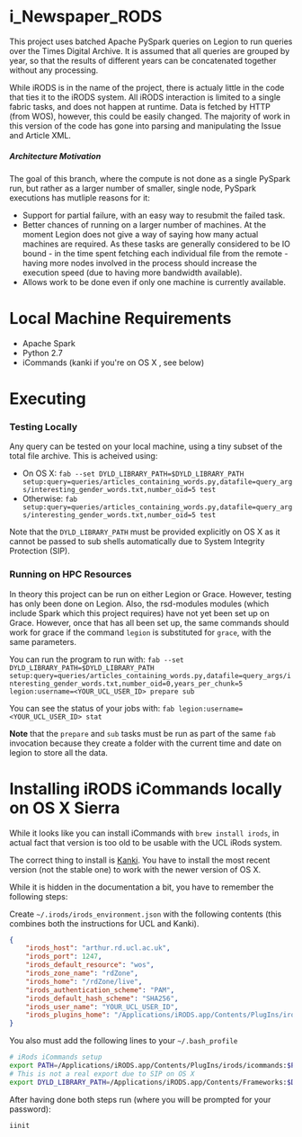 # i_Newspaper_RODS

This project uses batched Apache PySpark queries on Legion to run queries over the Times
Digital Archive. It is assumed that all queries are grouped by year, so that the results of
different years can be concatenated together without any processing.

While iRODS is in the name of the project, there is actualy little in the code that ties
it to the iRODS system. All iRODS interaction is limited to a single fabric tasks, and
does not happen at runtime. Data is fetched by HTTP (from WOS), however, this could be
easily changed. The majority of work in this version of the code has gone into parsing
and manipulating the Issue and Article XML.

##### Architecture Motivation

The goal of this branch, where the compute is not done as a single PySpark run, but
rather as a larger number of smaller, single node, PySpark executions has mutliple
reasons for it:

  * Support for partial failure, with an easy way to resubmit the failed task. 
  * Better chances of running on a larger number of machines. At the moment Legion
    does not give a way of saying how many actual machines are required. As these 
    tasks are generally considered to be IO bound - in the time spent fetching each
    individual file from the remote - having more nodes involved in the process should
    increase the execution speed (due to having more bandwidth available).
 * Allows work to be done even if only one machine is currently available. 


# Local Machine Requirements

  * Apache Spark
  * Python 2.7
  * iCommands (kanki if you're on OS X , see below)

# Executing

### Testing Locally

Any query can be tested on your local machine, using a tiny subset of the total 
file archive. This is acheived using: 

 * On OS X: `fab --set DYLD_LIBRARY_PATH=$DYLD_LIBRARY_PATH setup:query=queries/articles_containing_words.py,datafile=query_args/interesting_gender_words.txt,number_oid=5 test`
 * Otherwise: `fab setup:query=queries/articles_containing_words.py,datafile=query_args/interesting_gender_words.txt,number_oid=5 test`

Note that the `DYLD_LIBRARY_PATH` must be provided explicitly on OS X as 
it cannot be passed to sub shells automatically due to System Integrity Protection (SIP).

### Running on HPC Resources

In theory this project can be run on either Legion or Grace. However, testing has only been done on 
Legion. Also, the rsd-modules modules (which include Spark which this project requires) have not yet
been set up on Grace. However, once that has all been set up, the same commands should work for grace
if the command `legion` is substituted for `grace`, with the same parameters. 

You can run the program to run with:
`fab --set DYLD_LIBRARY_PATH=$DYLD_LIBRARY_PATH setup:query=queries/articles_containing_words.py,datafile=query_args/interesting_gender_words.txt,number_oid=0,years_per_chunk=5 legion:username=<YOUR_UCL_USER_ID> prepare sub`

You can see the status of your jobs with: `fab legion:username=<YOUR_UCL_USER_ID> stat`

**Note** that the `prepare` and `sub` tasks must be run as part of the same `fab`
invocation because they create a folder with the current time and date on legion to
store all the data.

# Installing iRODS iCommands locally on OS X Sierra

While it looks like you can install iCommands with
`brew install irods`, in actual fact that version is too old to be
usable with the UCL iRods system.

The correct thing to install is [Kanki](https://github.com/ilarik/kanki-irodsclient).
You have to install the most recent version (not the stable one) to work with the newer
version of OS X.

While it is hidden in the documentation a bit, you have to remember the following steps:

Create `~/.irods/irods_environment.json` with the following contents (this combines both
the instructions for UCL and Kanki).

```json
{
    "irods_host": "arthur.rd.ucl.ac.uk",
    "irods_port": 1247,
    "irods_default_resource": "wos",
    "irods_zone_name": "rdZone",
    "irods_home": "/rdZone/live",
    "irods_authentication_scheme": "PAM",
    "irods_default_hash_scheme": "SHA256",
    "irods_user_name": "YOUR_UCL_USER_ID",
    "irods_plugins_home": "/Applications/iRODS.app/Contents/PlugIns/irods/"
}
```

You also must add the following lines to your `~/.bash_profile`

```bash
# iRods iCommands setup
export PATH=/Applications/iRODS.app/Contents/PlugIns/irods/icommands:$PATH
# This is not a real export due to SIP on OS X 
export DYLD_LIBRARY_PATH=/Applications/iRODS.app/Contents/Frameworks:$DYLD_LIBRARY_PATH
```

After having done both steps run (where you will be prompted for your password):

```bash
iinit
```

